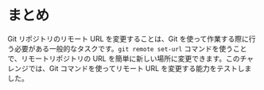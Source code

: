# まとめ

Git リポジトリのリモート URL を変更することは、Git を使って作業する際に行う必要がある一般的なタスクです。`git remote set-url` コマンドを使うことで、リモートリポジトリの URL を簡単に新しい場所に変更できます。このチャレンジでは、Git コマンドを使ってリモート URL を変更する能力をテストしました。
